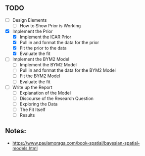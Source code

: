 ## TODO

- [ ] Design Elements
    - [ ] How to Show Prior is Working

- [x] Implement the Prior
    - [x] Implement the ICAR Prior
    - [x] Pull in and format the data for the prior
    - [x] Fit the prior to the data
    - [x] Evaluate the fit
- [ ] Implement the BYM2 Model 
    - [ ] Implement the BYM2 Model
    - [ ] Pull in and format the data for the BYM2 Model
    - [ ] Fit the BYM2 Model
    - [ ] Evaluate the fit
- [ ] Write up the Report
    - [ ] Explanation of the Model
    - [ ] Discourse of the Research Question
    - [ ] Exploring the Data
    - [ ] The Fit Itself
    - [ ] Results

## Notes:

- https://www.paulamoraga.com/book-spatial/bayesian-spatial-models.html
